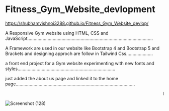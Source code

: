 
# Fitness_Gym_Website_devlopment
  https://shubhamvishnoi3288.github.io/Fitness_Gym_Website_devlop/
                                     
                                                                                                                                         
A Responsive Gym website using HTML, CSS and JavaScript...................................................................................................

A   Framework are used in our website like Bootstrap 4 and Bootstrap 5  and Brackets and designing approch are follow in Tailwind Css.....................

a front end project for a Gym website experimenting with new fonts and styles.............................................................................

 just added the about us page and linked it to the home page..............................................................................................        
                                  
   
<marquee>I LOVE THE gym. There’s nothing quite like the feeling you get after a long row on the rowing machine or 40 minutes of hard cardio. It’s a key part of my mental health routine  along with a healthy diet, a very good therapist and some strong antidepressants. 
In another life maybe I would have been a strong advocate for keeping the gyms open in Level 5. As someone who suffers from both depression and anxiety, the news that gyms would not be kept open in Level 5 did upset me.
Being able to go back to the gym in July boosted my mental and physical wellbeing immensely. I was able to re-establish my routine and get out of my apartment at least twice a week...</marquee>

![Screenshot (128)](https://user-images.githubusercontent.com/65655892/124761336-88914c00-dee6-11eb-9a91-770e7a619f28.png)
